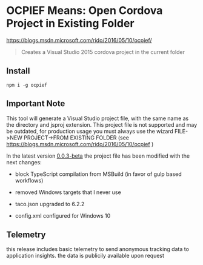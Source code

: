OCPIEF Means: Open Cordova Project in Existing Folder
=======================================

https://blogs.msdn.microsoft.com/rido/2016/05/10/ocpief/

>Creates a Visual Studio 2015 cordova project in the current folder

## Install

```npm i -g ocpief```

## Important Note

This tool will generate a Visual Studio project file, with the same name as the directory and jsproj extension.
This project file is not supported and may be outdated, for production usage you must always use the wizard FILE->NEW PROJECT->FROM EXISTING FOLDER (see https://blogs.msdn.microsoft.com/rido/2016/05/10/ocpief )

In the latest version [0.0.3-beta](https://github.com/ridomin/ocpief/releases/tag/0.0.3-beta) the project file has been modified with the next changes:

- block TypeScript compilation from MSBuild (in favor of gulp based workflows)
- removed Windows targets that I never use

- taco.json upgraded to 6.2.2
- config.xml configured for Windows 10

## Telemetry
this release includes basic telemetry to send anonymous tracking data to application insights. the data is publicily available upon request
